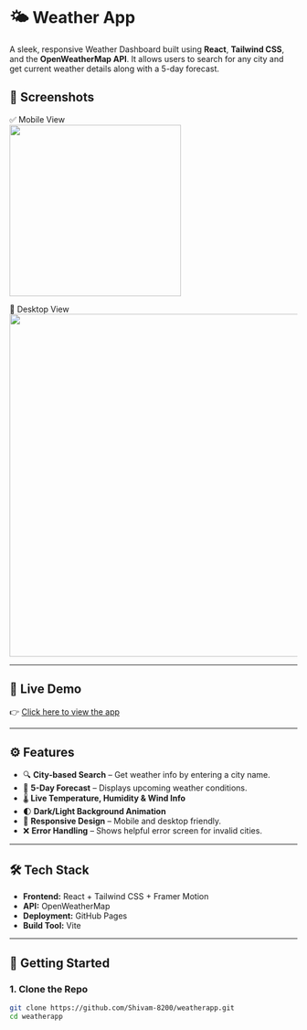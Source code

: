 # 🌤️ Weather App

A sleek, responsive Weather Dashboard built using **React**, **Tailwind CSS**, and the **OpenWeatherMap API**. It allows users to search for any city and get current weather details along with a 5-day forecast.

## 📸 Screenshots

✅ Mobile View  
<img src="https://shivam-8200.github.io/weatherapp/screenshot.png" width="300"/>

📱 Desktop View  
<img src="https://shivam-8200.github.io/weatherapp/ss2.png" width="600"/>

---

## 🔗 Live Demo

👉 [Click here to view the app](https://shivam-8200.github.io/weatherapp/)

---

## ⚙️ Features

- 🔍 **City-based Search** – Get weather info by entering a city name.
- 📅 **5-Day Forecast** – Displays upcoming weather conditions.
- 🌡️ **Live Temperature, Humidity & Wind Info**
- 🌓 **Dark/Light Background Animation**
- 📱 **Responsive Design** – Mobile and desktop friendly.
- ❌ **Error Handling** – Shows helpful error screen for invalid cities.

---

## 🛠️ Tech Stack

- **Frontend:** React + Tailwind CSS + Framer Motion
- **API:** OpenWeatherMap
- **Deployment:** GitHub Pages
- **Build Tool:** Vite

---

## 🚀 Getting Started

### 1. Clone the Repo

```bash
git clone https://github.com/Shivam-8200/weatherapp.git
cd weatherapp
